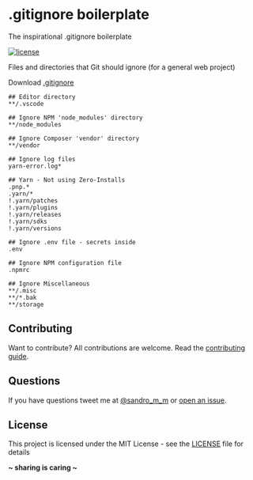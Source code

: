 # **.gitignore** boilerplate

The inspirational .gitignore boilerplate

[![license](https://img.shields.io/badge/License-MIT-blue.svg?style=flat)](LICENSE)

Files and directories that Git should ignore (for a general web project)

Download [.gitignore](.gitignore)

```
## Editor directory
**/.vscode

## Ignore NPM 'node_modules' directory
**/node_modules

## Ignore Composer 'vendor' directory
**/vendor

## Ignore log files
yarn-error.log*

## Yarn - Not using Zero-Installs
.pnp.*
.yarn/*
!.yarn/patches
!.yarn/plugins
!.yarn/releases
!.yarn/sdks
!.yarn/versions

## Ignore .env file - secrets inside
.env

## Ignore NPM configuration file
.npmrc

## Ignore Miscellaneous
**/.misc
**/*.bak
**/storage
```

## Contributing

Want to contribute? All contributions are welcome. Read the [contributing guide](CONTRIBUTING.md).

## Questions

If you have questions tweet me at [@sandro_m_m](https://twitter.com/sandro_m_m) or [open an issue](../../issues/new).

## License

This project is licensed under the MIT License - see the [LICENSE](LICENSE) file for details

**~ sharing is caring ~**
